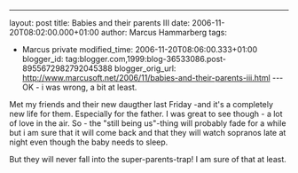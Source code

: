 ---
layout: post
title: Babies and their parents III
date: 2006-11-20T08:02:00.000+01:00
author: Marcus Hammarberg
tags:
  - Marcus private
modified_time: 2006-11-20T08:06:00.333+01:00
blogger_id: tag:blogger.com,1999:blog-36533086.post-8955672982792045388
blogger_orig_url: http://www.marcusoft.net/2006/11/babies-and-their-parents-iii.html ---
OK - i was wrong, a bit at least.

Met my friends and their new daugther last Friday -and it's a completely
new life for them. Especially for the father. I was great to see
though - a lot of love in the air. So - the "still being us"-thing will
probably fade for a while but i am sure that it will come back and that
they will watch sopranos late at night even though the baby needs to
sleep.

But they will never fall into the super-parents-trap! I am sure of that
at least.
